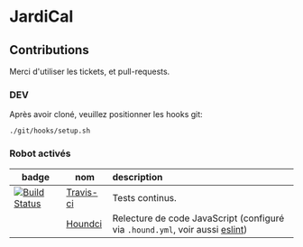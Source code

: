 # JardiCal

## Contributions

Merci d'utiliser les tickets, et pull-requests.

### DEV

Après avoir cloné, veuillez positionner les hooks git:
```
./git/hooks/setup.sh
```

### Robot activés

| badge  | nom   | description  |
|--------|-------|:--------|
| [![Build Status](https://travis-ci.com/boly38/jardiCal.svg?branch=master)](https://travis-ci.com/boly38/jardiCal) |[Travis-ci](https://travis-ci.com/github/boly38/jardiCal)|Tests continus.
|  |[Houndci](https://houndci.com/)|Relecture de code JavaScript (configuré via `.hound.yml`, voir aussi [eslint](.eslint.md))|
